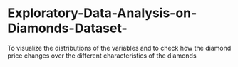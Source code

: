 # Exploratory-Data-Analysis-on-Diamonds-Dataset-
To visualize the distributions of the variables and to check how the diamond price changes over the different characteristics of the diamonds
